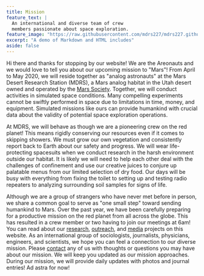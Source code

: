 ```yaml
---
title: Mission
feature_text: |
  An international and diverse team of crew  
  members passionate about space exploration.
feature_image: "https://raw.githubusercontent.com/mdrs227/mdrs227.github.io/master/bannerMission.png"
excerpt: "A demo of Markdown and HTML includes"
aside: false
---
```


Hi there and thanks for stopping by our website! We are the Areonauts and we would love to tell you about our upcoming mission to "Mars"! From April to May 2020, we will reside together as "analog astronauts" at the Mars Desert Research Station (MDRS), a Mars analog habitat in the Utah desert owned and operated by the [Mars Society](https://www.marssociety.org/). Together, we will conduct activities in simulated space conditions. Many compelling experiments cannot be swiftly performed in space due to limitations in time, money, and equipment. Simulated missions like ours can provide humankind with crucial data about the validity of potential space exploration operations.

At MDRS, we will behave as though we are a pioneering crew on the red planet! This means rigidly conserving our resources even if it comes to skipping showers. We must grow our own vegetation and consistently report back to Earth about our safety and progress. We will wear life-protecting spacesuits when we conduct research in the harsh environment outside our habitat. It is likely we will need to help each other deal with the challenges of confinement and use our creative juices to conjure up palatable menus from our limited selection of dry food. Our days will be busy with everything from fixing the toilet to setting up and testing radio repeaters to analyzing surrounding soil samples for signs of life.

Although we are a group of strangers who have never met before in person, we share a common goal to serve as "one small step" toward sending humankind to Mars. Over the past year, we have been carefully preparing for a productive mission on the red planet from all across the globe. This has resulted in a crew member or two having to join our meetings at 6am! You can read about our [research](research.md), [outreach](outreach.md), and [media](https://mdrs227.github.io/media) projects on this website. As an international group of sociologists, journalists, physicians, engineers, and scientists, we hope you can feel a connection to our diverse mission. Please [contact](contact.md) any of us with thoughts or questions you may have about our mission. We will keep you updated as our mission approaches. During our mission, we will provide daily updates with photos and journal entries! Ad astra for now!
